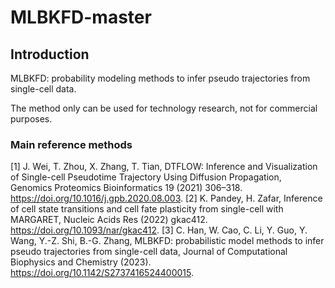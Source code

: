 # MLBKFD-master


## Introduction
MLBKFD: probability modeling methods to infer pseudo trajectories from single-cell data. 

The method only can be used for technology research, not for commercial purposes.


### Main reference methods

[1]	J. Wei, T. Zhou, X. Zhang, T. Tian, DTFLOW: Inference and Visualization of Single-cell Pseudotime Trajectory Using Diffusion Propagation, Genomics Proteomics Bioinformatics 19 (2021) 306–318. https://doi.org/10.1016/j.gpb.2020.08.003.
[2]	K. Pandey, H. Zafar, Inference of cell state transitions and cell fate plasticity from single-cell with MARGARET, Nucleic Acids Res (2022) gkac412. https://doi.org/10.1093/nar/gkac412.
[3]	C. Han, W. Cao, C. Li, Y. Guo, Y. Wang, Y.-Z. Shi, B.-G. Zhang, MLBKFD: probabilistic model methods to infer pseudo trajectories from single-cell data, Journal of Computational Biophysics and Chemistry (2023). https://doi.org/10.1142/S2737416524400015.
